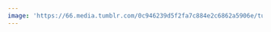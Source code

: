 ```yaml
---
image: 'https://66.media.tumblr.com/0c946239d5f2fa7c884e2c6862a5906e/tumblr_ni4tt4apAF1tbdx3so1_1280.jpg'
---
```

